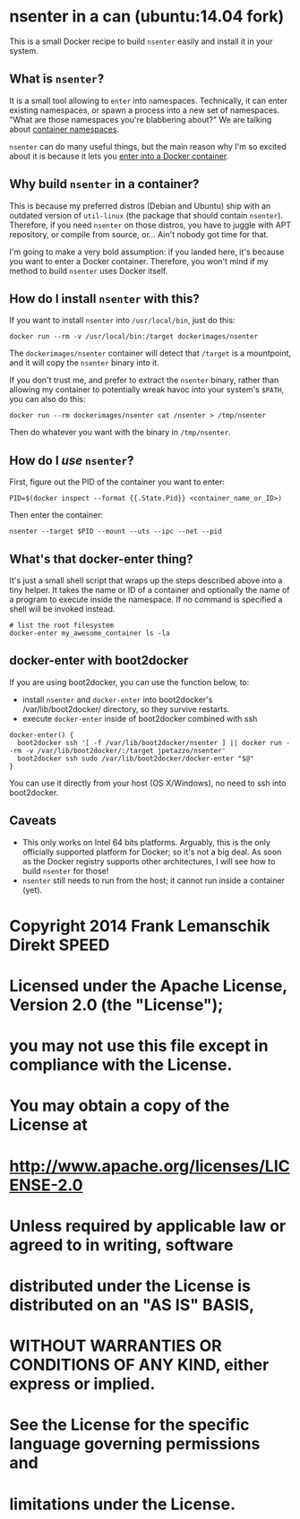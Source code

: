 # nsenter in a can (ubuntu:14.04 fork)

This is a small Docker recipe to build `nsenter` easily and install it in your
system.


## What is `nsenter`?

It is a small tool allowing to `enter` into `n`ame`s`paces. Technically,
it can enter existing namespaces, or spawn a process into a new set of
namespaces. "What are those namespaces you're blabbering about?"
We are talking about [container namespaces].

`nsenter` can do many useful things, but the main reason why I'm so
excited about it is because it lets you [enter into a Docker container].


## Why build `nsenter` in a container?

This is because my preferred distros (Debian and Ubuntu) ship with an
outdated version of `util-linux` (the package that should contain `nsenter`).
Therefore, if you need `nsenter` on those distros, you have to juggle with
APT repository, or compile from source, or… Ain't nobody got time for that.

I'm going to make a very bold assumption: if you landed here, it's because
you want to enter a Docker container. Therefore, you won't mind if my
method to build `nsenter` uses Docker itself.


## How do I install `nsenter` with this?

If you want to install `nsenter` into `/usr/local/bin`, just do this:

    docker run --rm -v /usr/local/bin:/target dockerimages/nsenter

The `dockerimages/nsenter` container will detect that `/target` is a
mountpoint, and it will copy the `nsenter` binary into it.

If you don't trust me, and prefer to extract the `nsenter` binary,
rather than allowing my container to potentially wreak havoc into
your system's `$PATH`, you can also do this:

    docker run --rm dockerimages/nsenter cat /nsenter > /tmp/nsenter

Then do whatever you want with the binary in `/tmp/nsenter`.


##  How do I *use* `nsenter`?

First, figure out the PID of the container you want to enter:

    PID=$(docker inspect --format {{.State.Pid}} <container_name_or_ID>)

Then enter the container:

    nsenter --target $PID --mount --uts --ipc --net --pid


## What's that docker-enter thing?

It's just a small shell script that wraps up the steps described above into
a tiny helper. It takes the name or ID of a container and optionally the name
of a program to execute inside the namespace. If no command is specified a
shell will be invoked instead.

    # list the root filesystem
    docker-enter my_awesome_container ls -la

## docker-enter with boot2docker

If you are using boot2docker, you can use the function below, to:

- install `nsenter` and `docker-enter` into boot2docker's /var/lib/boot2docker/ directory,
  so they survive restarts.
- execute `docker-enter` inside of boot2docker combined with ssh

```
docker-enter() {
  boot2docker ssh '[ -f /var/lib/boot2docker/nsenter ] || docker run --rm -v /var/lib/boot2docker/:/target jpetazzo/nsenter'
  boot2docker ssh sudo /var/lib/boot2docker/docker-enter "$@"
}
```

You can use it directly from your host (OS X/Windows), no need to ssh into boot2docker.

## Caveats

- This only works on Intel 64 bits platforms. Arguably, this is the
  only officially supported platform for Docker; so it's not a big deal.
  As soon as the Docker registry supports other architectures, I will
  see how to build `nsenter` for those!
- `nsenter` still needs to run from the host; it cannot run inside a
  container (yet).


# Copyright 2014 Frank Lemanschik Direkt SPEED 
#
# Licensed under the Apache License, Version 2.0 (the "License");
# you may not use this file except in compliance with the License.
# You may obtain a copy of the License at
# http://www.apache.org/licenses/LICENSE-2.0
# Unless required by applicable law or agreed to in writing, software
# distributed under the License is distributed on an "AS IS" BASIS,
# WITHOUT WARRANTIES OR CONDITIONS OF ANY KIND, either express or implied.
# See the License for the specific language governing permissions and
# limitations under the License.

[container namespaces]: http://blog.dotcloud.com/under-the-hood-linux-kernels-on-dotcloud-part
[enter into a Docker container]: http://jpetazzo.github.io/2014/03/23/lxc-attach-nsinit-nsenter-docker-0-9/
[Debugging a Docker container]: http://blog.loof.fr/2014/06/debugging-docker-container.html
[Nicolas De Loof]: https://twitter.com/ndeloof
